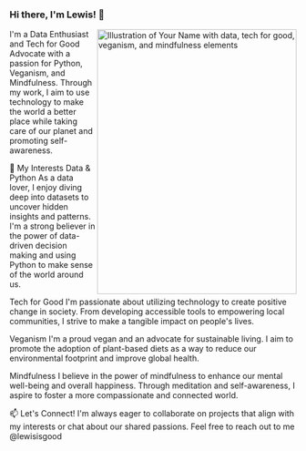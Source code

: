 <!--
**lewisisgood/lewisisgood** is a ✨ _special_ ✨ repository because its `README.md` (this file) appears on your GitHub profile.

Here are some ideas to get you started:

- 🔭 I’m currently working on ...
- 🌱 I’m currently learning ...
- 👯 I’m looking to collaborate on ...
- 🤔 I’m looking for help with ...
- 💬 Ask me about ...
- 📫 How to reach me: ...
- 😄 Pronouns: ...
- ⚡ Fun fact: ...
-->


### Hi there, I'm Lewis! 👋
<img align="right" src="https://upload.wikimedia.org/wikipedia/commons/b/bf/Community_Wishlist_Survey_banner_FAQ.svg" alt="Illustration of Your Name with data, tech for good, veganism, and mindfulness elements" width=350px height=465px/>
I'm a Data Enthusiast and Tech for Good Advocate with a passion for Python, Veganism, and Mindfulness. Through my work, I aim to use technology to make the world a better place while taking care of our planet and promoting self-awareness.

🌱 My Interests
Data & Python
As a data lover, I enjoy diving deep into datasets to uncover hidden insights and patterns. I'm a strong believer in the power of data-driven decision making and using Python to make sense of the world around us.

Tech for Good
I'm passionate about utilizing technology to create positive change in society. From developing accessible tools to empowering local communities, I strive to make a tangible impact on people's lives.

Veganism
I'm a proud vegan and an advocate for sustainable living. I aim to promote the adoption of plant-based diets as a way to reduce our environmental footprint and improve global health.

Mindfulness
I believe in the power of mindfulness to enhance our mental well-being and overall happiness. Through meditation and self-awareness, I aspire to foster a more compassionate and connected world.

📫 Let's Connect!
I'm always eager to collaborate on projects that align with my interests or chat about our shared passions. Feel free to reach out to me @lewisisgood
